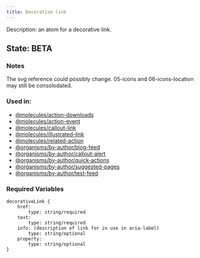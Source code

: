 ```yaml
---
title: Decorative link
---
```

Description: an atom for a decorative link.
## State: BETA

### Notes
The svg reference could possibly change. 05-icons and 06-icons-location may still be consolodated.

### Used in:
- [@molecules/action-downloads](/?p=molecules-action-downloads)
- [@molecules/action-event](/?p=molecules-action-event)
- [@molecules/callout-link](/?p=molecules-callout-link)
- [@molecules/illustrated-link](/?p=molecules-illustrated-link)
- [@molecules/related-action](/?p=molecules-related-action)
- [@organisms/by-author/blog-feed](/?p=organisms-blog-feed)
- [@organisms/by-author/callout-alert](/?p=organisms-callout-alert)
- [@organisms/by-author/quick-actions](/?p=organisms-quick-actions)
- [@organisms/by-author/suggested-pages](/?p=organisms-suggested-pages)
- [@organisms/by-author/test-feed](/?p=organisms-test-feed)

### Required Variables
~~~
decorativeLink {
    href:
        type: string/required
    text:
        type: string/required
    info: (description of link for in use in aria-label)
        type: string/optional
    property:
        type: string/optional
}
~~~
